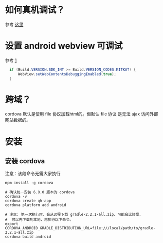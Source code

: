 

# 如何真机调试？

参考 [这里](http://blog.csdn.net/freshlover/article/details/42528643)

# 设置 android webview 可调试
参考 [1](https://developers.google.com/chrome-developer-tools/docs/remote-debugging#configure-webview)

```java
  if (Build.VERSION.SDK_INT >= Build.VERSION_CODES.KITKAT) {
      WebView.setWebContentsDebuggingEnabled(true);
  }
```



# 跨域？

cordova 默认是使用 file 协议加载html的。但默认 file 协议 是无法 ajax 访问外部网站数据的。

# 安装


## 安装 cordova

注意：该段命令无需大家执行

```
npm install -g cordova

# 确认统一安装 6.0.0 版本的 cordova
cordova -v
cordova create qh-app
cordova platform add android

# 注意: 第一次执行时，会从远程下载 gradle-2.2.1-all.zip，可能会比较慢，
#  可以先下载到本地，再执行以下命令。
export CORDOVA_ANDROID_GRADLE_DISTRIBUTION_URL=file:///local/path/to/gradle-2.2.1-all.zip
cordova build android
```
